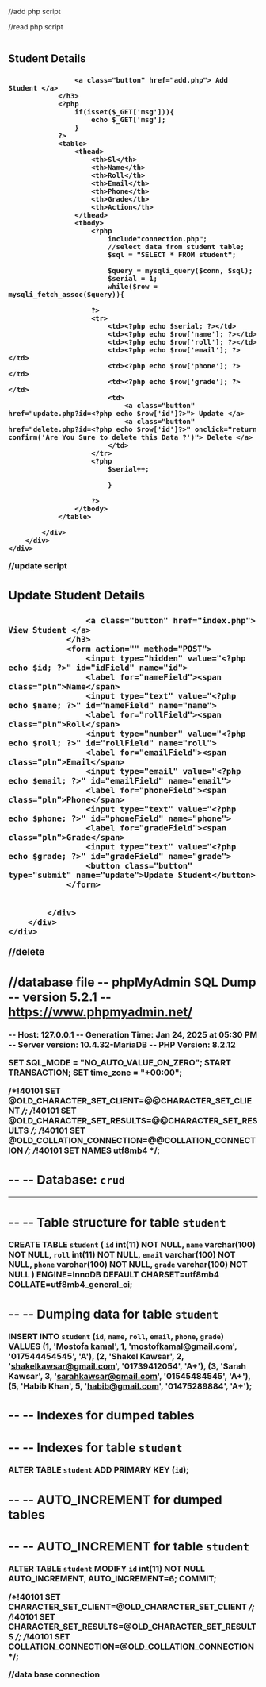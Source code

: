 //add php script

<?php 

    include"connection.php";

    if(isset($_POST['submit'])){
        if(empty($_POST['name']) || empty($_POST['name']) || empty($_POST['roll']) || empty($_POST['email']) || empty($_POST['phone']) || empty($_POST['grade'])){
            echo "All field must not be empty";
        }else{
            $name = $_POST['name'];
            $roll = $_POST['roll'];
            $email = $_POST['email'];
            $phone = $_POST['phone'];
            $grade = $_POST['grade'];

            //New data insert into database sql

            $sql = "INSERT INTO student(name, roll, email, phone, grade) VALUES('$name', '$roll', '$email', '$phone', '$grade')";

            //query from database

            $query = mysqli_query($conn, $sql);

            if($query){
                $msg =  "Student Data Inserted Successfully !!";
                header("Location: index.php?msg=".$msg);
            }else{
                echo "Error! Student Data Not Inserted !!";
            }
        }
    }

?>

//read php script
<!DOCTYPE html>
<html lang="en">
<head>
    <meta charset="UTF-8">
    <meta name="viewport" content="width=device-width, initial-scale=1.0">
    <title>HOME | CRUD</title>
    <!-- milligram css  start-->
    <span class="pln">
    </span><link rel="stylesheet" href="https://fonts.googleapis.com/css?family=Roboto:300,300italic,700,700italic"><span class="pln">
    </span><link rel="stylesheet" href="https://cdnjs.cloudflare.com/ajax/libs/normalize/8.0.1/normalize.css"><span class="pln">
    </span><link rel="stylesheet" href="https://cdnjs.cloudflare.com/ajax/libs/milligram/1.4.1/milligram.css"><span class="pln">
    </span>
    <!-- milligram css  end-->
</head>
<body>
    <div class="container">
        <div class="row">
            <div class="column">
                <h2>Student Details</h2>
                <h3>
                    
                    <a class="button" href="add.php"> Add Student </a>
                </h3>
                <?php 
                    if(isset($_GET['msg'])){
                        echo $_GET['msg'];
                    }
                ?>
                <table>
                    <thead>
                        <th>Sl</th>
                        <th>Name</th>
                        <th>Roll</th>
                        <th>Email</th>
                        <th>Phone</th>
                        <th>Grade</th>
                        <th>Action</th>
                    </thead>
                    <tbody>
                        <?php 
                            include"connection.php";
                            //select data from student table;
                            $sql = "SELECT * FROM student";

                            $query = mysqli_query($conn, $sql);
                            $serial = 1;
                            while($row = mysqli_fetch_assoc($query)){

                        ?>
                        <tr>
                            <td><?php echo $serial; ?></td>
                            <td><?php echo $row['name']; ?></td>
                            <td><?php echo $row['roll']; ?></td>
                            <td><?php echo $row['email']; ?></td>
                            <td><?php echo $row['phone']; ?></td>
                            <td><?php echo $row['grade']; ?></td>
                            <td>
                                <a class="button" href="update.php?id=<?php echo $row['id']?>"> Update </a>
                                <a class="button" href="delete.php?id=<?php echo $row['id']?>" onclick="return confirm('Are You Sure to delete this Data ?')"> Delete </a>
                            </td>
                        </tr>
                        <?php 
                            $serial++;

                            }
                            
                        ?>
                    </tbody>
                </table>
                
            </div>
        </div>
    </div>
</body>
</html>
//update script

<?php 

    include"connection.php";

    //fetch data from database
    if(isset($_GET['id'])){
        $id = $_GET['id'];

        $sql = "SELECT * FROM student WHERE id = $id";
        $query = mysqli_query($conn, $sql);
        $row = mysqli_fetch_assoc($query);

        $name = $row['name'];
        $roll = $row['roll'];
        $email = $row['email'];
        $phone = $row['phone'];
        $grade = $row['grade'];

    }

    // update database from from data

    if(isset($_POST['update'])){
        if(empty($_POST['name']) || empty($_POST['name']) || empty($_POST['roll']) || empty($_POST['email']) || empty($_POST['phone']) || empty($_POST['grade'])){
            echo "All field must not be empty";
        }else{
            $name = $_POST['name'];
            $roll = $_POST['roll'];
            $email = $_POST['email'];
            $phone = $_POST['phone'];
            $grade = $_POST['grade'];

            $update_sql = "UPDATE student SET name='$name', roll='$roll', email='$email', phone='$phone', grade='$grade' WHERE id=$id";
            $update_qry = mysqli_query($conn, $update_sql);

            if( $update_qry) {
                    $msg =  "Student Data Updated Successfully !!";
                    header("Location: index.php?msg=".$msg);
                }else{
                    echo "Error! Student Data Not Updated !!";
                }
            }
        
    }
?>



<!DOCTYPE html>
<html lang="en">
<head>
    <meta charset="UTF-8">
    <meta name="viewport" content="width=device-width, initial-scale=1.0">
    <title>HOME | CRUD</title>
    <!-- milligram css  start-->
    <span class="pln">
    </span><link rel="stylesheet" href="https://fonts.googleapis.com/css?family=Roboto:300,300italic,700,700italic"><span class="pln">
    </span><link rel="stylesheet" href="https://cdnjs.cloudflare.com/ajax/libs/normalize/8.0.1/normalize.css"><span class="pln">
    </span><link rel="stylesheet" href="https://cdnjs.cloudflare.com/ajax/libs/milligram/1.4.1/milligram.css"><span class="pln">
    </span>
    <!-- milligram css  end-->
</head>
<body>
    <div class="container">
        <div class="row">
            <div class="column">
                <h2>Update Student Details</h2>
                <h3>
                    
                    <a class="button" href="index.php"> View Student </a>
                </h3>
                <form action="" method="POST"> 
                    <input type="hidden" value="<?php echo $id; ?>" id="idField" name="id">
                    <label for="nameField"><span class="pln">Name</span>
                    <input type="text" value="<?php echo $name; ?>" id="nameField" name="name">
                    <label for="rollField"><span class="pln">Roll</span>
                    <input type="number" value="<?php echo $roll; ?>" id="rollField" name="roll">
                    <label for="emailField"><span class="pln">Email</span>
                    <input type="email" value="<?php echo $email; ?>" id="emailField" name="email">
                    <label for="phoneField"><span class="pln">Phone</span>
                    <input type="text" value="<?php echo $phone; ?>" id="phoneField" name="phone">
                    <label for="gradeField"><span class="pln">Grade</span>
                    <input type="text" value="<?php echo $grade; ?>" id="gradeField" name="grade">
                    <button class="button" type="submit" name="update">Update Student</button>
                </form>
                
                                
            </div>
        </div>
    </div>
</body>
</html>

//delete 

<?php 
    //include database connection file

    include "connection.php";
    
    //delete database data

    if(isset($_GET['id'])){

        $id = $_GET['id'];


        $sql = "DELETE FROM student where id = $id";
        $query = mysqli_query($conn, $sql);

        if($query){
            $msg =  "Student Data Deleted Successfully !!";
            header("Location: index.php?msg=".$msg);
        }else{
            echo "Error! Student Data Not Deleted !!";
        }
    }

?>

//database file 
-- phpMyAdmin SQL Dump
-- version 5.2.1
-- https://www.phpmyadmin.net/
--
-- Host: 127.0.0.1
-- Generation Time: Jan 24, 2025 at 05:30 PM
-- Server version: 10.4.32-MariaDB
-- PHP Version: 8.2.12

SET SQL_MODE = "NO_AUTO_VALUE_ON_ZERO";
START TRANSACTION;
SET time_zone = "+00:00";


/*!40101 SET @OLD_CHARACTER_SET_CLIENT=@@CHARACTER_SET_CLIENT */;
/*!40101 SET @OLD_CHARACTER_SET_RESULTS=@@CHARACTER_SET_RESULTS */;
/*!40101 SET @OLD_COLLATION_CONNECTION=@@COLLATION_CONNECTION */;
/*!40101 SET NAMES utf8mb4 */;

--
-- Database: `crud`
--

-- --------------------------------------------------------

--
-- Table structure for table `student`
--

CREATE TABLE `student` (
  `id` int(11) NOT NULL,
  `name` varchar(100) NOT NULL,
  `roll` int(11) NOT NULL,
  `email` varchar(100) NOT NULL,
  `phone` varchar(100) NOT NULL,
  `grade` varchar(100) NOT NULL
) ENGINE=InnoDB DEFAULT CHARSET=utf8mb4 COLLATE=utf8mb4_general_ci;

--
-- Dumping data for table `student`
--

INSERT INTO `student` (`id`, `name`, `roll`, `email`, `phone`, `grade`) VALUES
(1, 'Mostofa kamal', 1, 'mostofkamal@gmail.com', '017544454545', 'A'),
(2, 'Shakel Kawsar', 2, 'shakelkawsar@gmail.com', '01739412054', 'A+'),
(3, 'Sarah Kawsar', 3, 'sarahkawsar@gmail.com', '01545484545', 'A+'),
(5, 'Habib Khan', 5, 'habib@gmail.com', '01475289884', 'A+');

--
-- Indexes for dumped tables
--

--
-- Indexes for table `student`
--
ALTER TABLE `student`
  ADD PRIMARY KEY (`id`);

--
-- AUTO_INCREMENT for dumped tables
--

--
-- AUTO_INCREMENT for table `student`
--
ALTER TABLE `student`
  MODIFY `id` int(11) NOT NULL AUTO_INCREMENT, AUTO_INCREMENT=6;
COMMIT;

/*!40101 SET CHARACTER_SET_CLIENT=@OLD_CHARACTER_SET_CLIENT */;
/*!40101 SET CHARACTER_SET_RESULTS=@OLD_CHARACTER_SET_RESULTS */;
/*!40101 SET COLLATION_CONNECTION=@OLD_COLLATION_CONNECTION */;

//data base connection 

<?php 

    //database connection

    $conn = new mysqli('localhost','root','','crud');

    if(!$conn){
        die(mysqli_error($conn));
    }

?>
